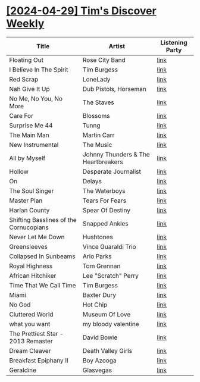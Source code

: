 # [[2024-04-29] Tim's Discover Weekly](https://open.spotify.com/user/62eef773ff17489d88887659a743f038/playlist/2pzpbNWVHmnMyn2lFmtVwb)

| Title | Artist | Listening Party |
| --- | --- | --- |
| Floating Out | Rose City Band | [link](https://timstwitterlisteningparty.com/pages/replay/feed_1113.html) |
| I Believe In The Spirit | Tim Burgess | [link](https://timstwitterlisteningparty.com/pages/replay/feed_117.html) |
| Red Scrap | LoneLady | [link](https://timstwitterlisteningparty.com/pages/replay/feed_458.html) |
| Nah Give It Up | Dub Pistols, Horseman | [link](https://timstwitterlisteningparty.com/pages/replay/feed_1244.html) |
| No Me, No You, No More | The Staves | [link](https://timstwitterlisteningparty.com/pages/replay/feed_632.html) |
| Care For | Blossoms | [link](https://timstwitterlisteningparty.com/pages/replay/feed_1069.html) |
| Surprise Me 44 | Tunng | [link](https://timstwitterlisteningparty.com/pages/replay/feed_739.html) |
| The Main Man | Martin Carr | [link](https://timstwitterlisteningparty.com/pages/replay/feed_812.html) |
| New Instrumental | The Music | [link](https://timstwitterlisteningparty.com/pages/replay/feed_267.html) |
| All by Myself | Johnny Thunders & The Heartbreakers | [link]() |
| Hollow | Desperate Journalist | [link](https://timstwitterlisteningparty.com/pages/replay/feed_832.html) |
| On | Delays | [link](https://timstwitterlisteningparty.com/pages/replay/feed_447.html) |
| The Soul Singer | The Waterboys | [link](https://timstwitterlisteningparty.com/pages/replay/feed_399.html) |
| Master Plan | Tears For Fears | [link](https://timstwitterlisteningparty.com/pages/replay/feed_1031.html) |
| Harlan County | Spear Of Destiny | [link](https://timstwitterlisteningparty.com/pages/replay/feed_902.html) |
| Shifting Basslines of the Cornucopians | Snapped Ankles | [link](https://timstwitterlisteningparty.com/pages/replay/feed_839.html) |
| Never Let Me Down | Hushtones | [link](https://timstwitterlisteningparty.com/pages/replay/feed_877.html) |
| Greensleeves | Vince Guaraldi Trio | [link]() |
| Collapsed In Sunbeams | Arlo Parks | [link](https://timstwitterlisteningparty.com/pages/replay/feed_642.html) |
| Royal Highness | Tom Grennan | [link](https://timstwitterlisteningparty.com/pages/replay/feed_225.html) |
| African Hitchiker | Lee "Scratch" Perry | [link]() |
| Time That We Call Time | Tim Burgess | [link](https://timstwitterlisteningparty.com/pages/replay/feed_1145.html) |
| Miami | Baxter Dury | [link](https://timstwitterlisteningparty.com/pages/replay/feed_339.html) |
| No God | Hot Chip | [link](https://timstwitterlisteningparty.com/pages/replay/feed_347.html) |
| Cluttered World | Museum Of Love | [link](https://timstwitterlisteningparty.com/pages/replay/feed_896.html) |
| what you want | my bloody valentine | [link](https://timstwitterlisteningparty.com/pages/replay/feed_955.html) |
| The Prettiest Star - 2013 Remaster | David Bowie | [link](https://timstwitterlisteningparty.com/pages/replay/feed_273.html) |
| Dream Cleaver | Death Valley Girls | [link](https://timstwitterlisteningparty.com/pages/replay/feed_864.html) |
| Breakfast Epiphany II | Boy Azooga | [link](https://timstwitterlisteningparty.com/pages/replay/feed_376.html) |
| Geraldine | Glasvegas | [link](https://timstwitterlisteningparty.com/pages/replay/feed_113.html) |
